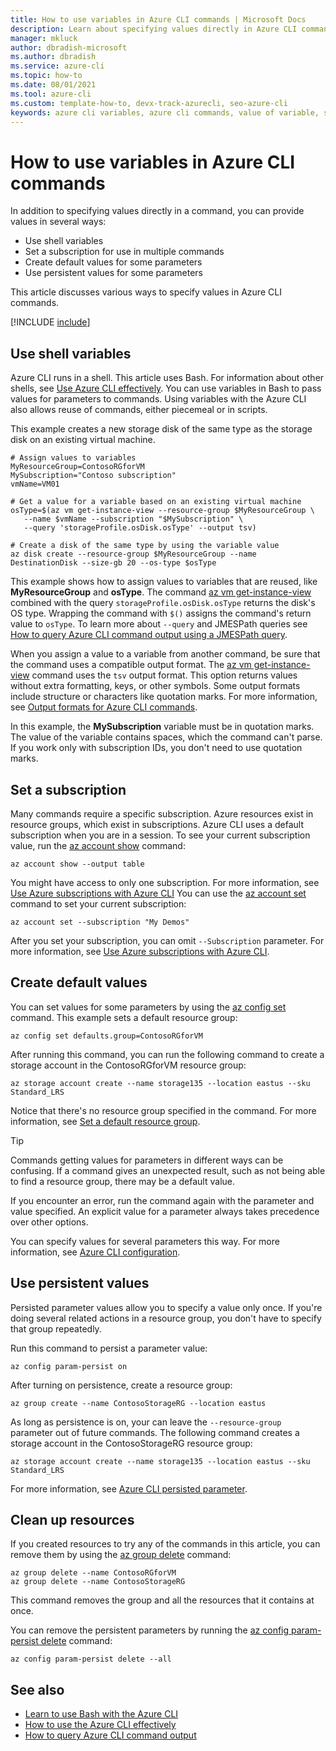 ```yaml
---
title: How to use variables in Azure CLI commands | Microsoft Docs
description: Learn about specifying values directly in Azure CLI commands by using shell variables, setting a subscription, creating default values, or using persistent values.
manager: mkluck
author: dbradish-microsoft
ms.author: dbradish
ms.service: azure-cli
ms.topic: how-to
ms.date: 08/01/2021
ms.tool: azure-cli
ms.custom: template-how-to, devx-track-azurecli, seo-azure-cli
keywords: azure cli variables, azure cli commands, value of variable, shell variables
---
```


# How to use variables in Azure CLI commands

In addition to specifying values directly in a command, you can provide values in several ways:

* Use shell variables
* Set a subscription for use in multiple commands
* Create default values for some parameters
* Use persistent values for some parameters

This article discusses various ways to specify values in Azure CLI commands.

[!INCLUDE [include](~/../articles/reusable-content/azure-cli/azure-cli-prepare-your-environment.md)]

## Use shell variables

Azure CLI runs in a shell. This article uses Bash. For information about other shells, see [Use Azure CLI effectively](./use-cli-effectively.md). You can use variables in Bash to pass values for parameters to commands. Using variables with the Azure CLI also allows reuse of commands, either piecemeal or in scripts.

This example creates a new storage disk of the same type as the storage disk on an existing virtual machine.

```azurecli
# Assign values to variables
MyResourceGroup=ContosoRGforVM
MySubscription="Contoso subscription"
vmName=VM01

# Get a value for a variable based on an existing virtual machine
osType=$(az vm get-instance-view --resource-group $MyResourceGroup \
   --name $vmName --subscription "$MySubscription" \
   --query 'storageProfile.osDisk.osType' --output tsv)

# Create a disk of the same type by using the variable value
az disk create --resource-group $MyResourceGroup --name DestinationDisk --size-gb 20 --os-type $osType
```

This example shows how to assign values to variables that are reused, like **MyResourceGroup** and **osType**. The command [az vm get-instance-view](/cli/azure/vm#az_vm_get_instance_view) combined with the query `storageProfile.osDisk.osType` returns the disk's OS type. Wrapping the command with `$()` assigns the command's return value to `osType`. To learn more about `--query` and JMESPath queries see [How to query Azure CLI command output using a JMESPath query](./query-azure-cli.md).

When you assign a value to a variable from another command, be sure that the command uses a compatible output format. The [az vm get-instance-view](/cli/azure/vm#az_vm_get_instance_view) command uses the `tsv` output format. This option returns values without extra formatting, keys, or other symbols. Some output formats include structure or characters like quotation marks. For more information, see [Output formats for Azure CLI commands](./format-output-azure-cli.md).

In this example, the **MySubscription** variable must be in quotation marks. The value of the variable contains spaces, which the command can't parse. If you work only with subscription IDs, you don't need to use quotation marks.

## Set a subscription

Many commands require a specific subscription. Azure resources exist in resource groups, which exist in subscriptions. Azure CLI uses a default subscription when you are in a session. To see your current subscription value, run the [az account show](/cli/azure/account#az_account_show) command:

```azurecli
az account show --output table
```

You might have access to only one subscription. For more information, see [Use Azure subscriptions with Azure CLI](./manage-azure-subscriptions-azure-cli.md)
You can use the [az account set](/cli/azure/account#az_account_set) command to set your current subscription:

```azurecli
az account set --subscription "My Demos"
```

After you set your subscription, you can omit `--Subscription` parameter. For more information, see [Use Azure subscriptions with Azure CLI](manage-azure-subscriptions-azure-cli.md).

## Create default values

You can set values for some parameters by using the [az config set](/cli/azure/config#az_config_set) command. This example sets a default resource group:

```azurecli
az config set defaults.group=ContosoRGforVM
```

After running this command, you can run the following command to create a storage account in the ContosoRGforVM resource group:

```azurecli
az storage account create --name storage135 --location eastus --sku Standard_LRS
```

Notice that there's no resource group specified in the command. For more information, see [Set a default resource group](manage-azure-groups-azure-cli.md#set-a-default-resource-group).

> [!TIP]
> Commands getting values for parameters in different ways can be confusing. If a command gives an unexpected result, such as not being able to find a resource group, there may be a default value.
>
> If you encounter an error, run the command again with the parameter and value specified. An explicit value for a parameter always takes precedence over other options.

You can specify values for several parameters this way. For more information, see [Azure CLI configuration](azure-cli-configuration.md).

## Use persistent values

Persisted parameter values allow you to specify a value only once. If you're doing several related actions in a resource group, you don't have to specify that group repeatedly.

Run this command to persist a parameter value:

```azurecli
az config param-persist on
```

After turning on persistence, create a resource group:

 ```azurecli
az group create --name ContosoStorageRG --location eastus
```

As long as persistence is on, your can leave the `--resource-group` parameter out of future commands. The following command creates a storage account in the ContosoStorageRG resource group:

```azurecli
az storage account create --name storage135 --location eastus --sku Standard_LRS
```

For more information, see [Azure CLI persisted parameter](./param-persist-howto.md).

## Clean up resources

If you created resources to try any of the commands in this article, you can remove them by using the [az group delete](/cli/azure/group#az_group_delete) command:

```azurecli
az group delete --name ContosoRGforVM
az group delete --name ContosoStorageRG
```

This command removes the group and all the resources that it contains at once.

You can remove the persistent parameters by running the [az config param-persist delete](/cli/azure/config/param-persist#az_config_param_persist_delete) command:

```azurecli
az config param-persist delete --all
```

## See also

* [Learn to use Bash with the Azure CLI](./azure-cli-learn-bash.md)
* [How to use the Azure CLI effectively](./use-cli-effectively.md)
* [How to query Azure CLI command output](./query-azure-cli.md)
